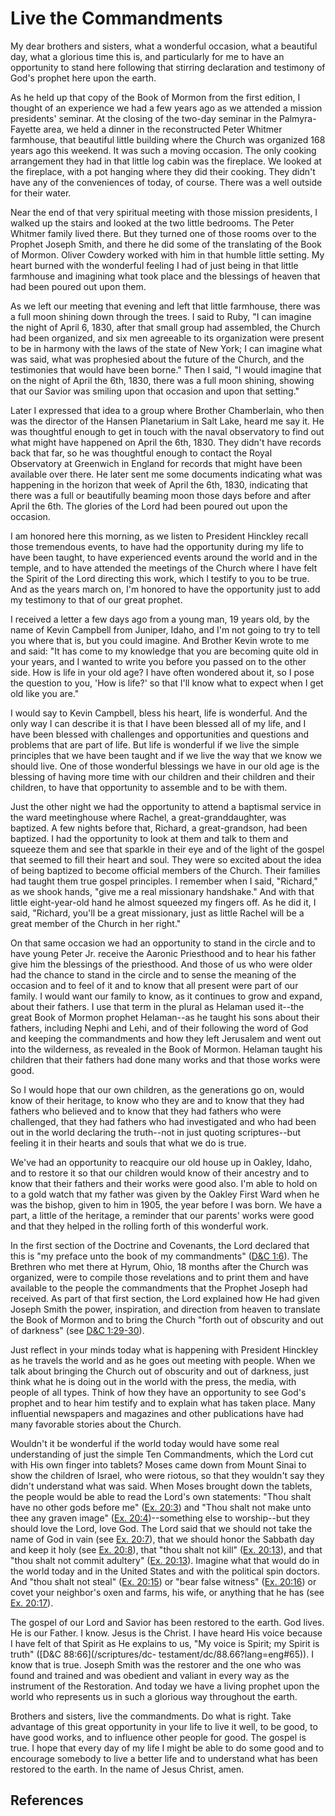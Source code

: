# Live the Commandments

My dear brothers and sisters, what a wonderful occasion, what a beautiful day,
what a glorious time this is, and particularly for me to have an opportunity
to stand here following that stirring declaration and testimony of God's
prophet here upon the earth.

As he held up that copy of the Book of Mormon from the first edition, I
thought of an experience we had a few years ago as we attended a mission
presidents' seminar. At the closing of the two-day seminar in the Palmyra-
Fayette area, we held a dinner in the reconstructed Peter Whitmer farmhouse,
that beautiful little building where the Church was organized 168 years ago
this weekend. It was such a moving occasion. The only cooking arrangement they
had in that little log cabin was the fireplace. We looked at the fireplace,
with a pot hanging where they did their cooking. They didn't have any of the
conveniences of today, of course. There was a well outside for their water.

Near the end of that very spiritual meeting with those mission presidents, I
walked up the stairs and looked at the two little bedrooms. The Peter Whitmer
family lived there. But they turned one of those rooms over to the Prophet
Joseph Smith, and there he did some of the translating of the Book of Mormon.
Oliver Cowdery worked with him in that humble little setting. My heart burned
with the wonderful feeling I had of just being in that little farmhouse and
imagining what took place and the blessings of heaven that had been poured out
upon them.

As we left our meeting that evening and left that little farmhouse, there was
a full moon shining down through the trees. I said to Ruby, "I can imagine the
night of April 6, 1830, after that small group had assembled, the Church had
been organized, and six men agreeable to its organization were present to be
in harmony with the laws of the state of New York; I can imagine what was
said, what was prophesied about the future of the Church, and the testimonies
that would have been borne." Then I said, "I would imagine that on the night
of April the 6th, 1830, there was a full moon shining, showing that our Savior
was smiling upon that occasion and upon that setting."

Later I expressed that idea to a group where Brother Chamberlain, who then was
the director of the Hansen Planetarium in Salt Lake, heard me say it. He was
thoughtful enough to get in touch with the naval observatory to find out what
might have happened on April the 6th, 1830. They didn't have records back that
far, so he was thoughtful enough to contact the Royal Observatory at Greenwich
in England for records that might have been available over there. He later
sent me some documents indicating what was happening in the horizon that week
of April the 6th, 1830, indicating that there was a full or beautifully
beaming moon those days before and after April the 6th. The glories of the
Lord had been poured out upon the occasion.

I am honored here this morning, as we listen to President Hinckley recall
those tremendous events, to have had the opportunity during my life to have
been taught, to have experienced events around the world and in the temple,
and to have attended the meetings of the Church where I have felt the Spirit
of the Lord directing this work, which I testify to you to be true. And as the
years march on, I'm honored to have the opportunity just to add my testimony
to that of our great prophet.

I received a letter a few days ago from a young man, 19 years old, by the name
of Kevin Campbell from Juniper, Idaho, and I'm not going to try to tell you
where that is, but you could imagine. And Brother Kevin wrote to me and said:
"It has come to my knowledge that you are becoming quite old in your years,
and I wanted to write you before you passed on to the other side. How is life
in your old age? I have often wondered about it, so I pose the question to
you, 'How is life?' so that I'll know what to expect when I get old like you
are."

I would say to Kevin Campbell, bless his heart, life is wonderful. And the
only way I can describe it is that I have been blessed all of my life, and I
have been blessed with challenges and opportunities and questions and problems
that are part of life. But life is wonderful if we live the simple principles
that we have been taught and if we live the way that we know we should live.
One of those wonderful blessings we have in our old age is the blessing of
having more time with our children and their children and their children, to
have that opportunity to assemble and to be with them.

Just the other night we had the opportunity to attend a baptismal service in
the ward meetinghouse where Rachel, a great-granddaughter, was baptized. A few
nights before that, Richard, a great-grandson, had been baptized. I had the
opportunity to look at them and talk to them and squeeze them and see that
sparkle in their eye and of the light of the gospel that seemed to fill their
heart and soul. They were so excited about the idea of being baptized to
become official members of the Church. Their families had taught them true
gospel principles. I remember when I said, "Richard," as we shook hands, "give
me a real missionary handshake." And with that little eight-year-old hand he
almost squeezed my fingers off. As he did it, I said, "Richard, you'll be a
great missionary, just as little Rachel will be a great member of the Church
in her right."

On that same occasion we had an opportunity to stand in the circle and to have
young Peter Jr. receive the Aaronic Priesthood and to hear his father give him
the blessings of the priesthood. And those of us who were older had the chance
to stand in the circle and to sense the meaning of the occasion and to feel of
it and to know that all present were part of our family. I would want our
family to know, as it continues to grow and expand, about their fathers. I use
that term in the plural as Helaman used it--the great Book of Mormon prophet
Helaman--as he taught his sons about their fathers, including Nephi and Lehi,
and of their following the word of God and keeping the commandments and how
they left Jerusalem and went out into the wilderness, as revealed in the Book
of Mormon. Helaman taught his children that their fathers had done many works
and that those works were good.

So I would hope that our own children, as the generations go on, would know of
their heritage, to know who they are and to know that they had fathers who
believed and to know that they had fathers who were challenged, that they had
fathers who had investigated and who had been out in the world declaring the
truth--not in just quoting scriptures--but feeling it in their hearts and
souls that what we do is true.

We've had an opportunity to reacquire our old house up in Oakley, Idaho, and
to restore it so that our children would know of their ancestry and to know
that their fathers and their works were good also. I'm able to hold on to a
gold watch that my father was given by the Oakley First Ward when he was the
bishop, given to him in 1905, the year before I was born. We have a part, a
little of the heritage, a reminder that our parents' works were good and that
they helped in the rolling forth of this wonderful work.

In the first section of the Doctrine and Covenants, the Lord declared that
this is "my preface unto the book of my commandments" ([D&amp;C
1:6](/scriptures/dc-testament/dc/1.6?lang=eng#5)). The Brethren who met there
at Hyrum, Ohio, 18 months after the Church was organized, were to compile
those revelations and to print them and have available to the people the
commandments that the Prophet Joseph had received. As part of that first
section, the Lord explained how He had given Joseph Smith the power,
inspiration, and direction from heaven to translate the Book of Mormon and to
bring the Church "forth out of obscurity and out of darkness" (see [D&amp;C
1:29-30](/scriptures/dc-testament/dc/1.29-30?lang=eng#28)).

Just reflect in your minds today what is happening with President Hinckley as
he travels the world and as he goes out meeting with people. When we talk
about bringing the Church out of obscurity and out of darkness, just think
what he is doing out in the world with the press, the media, with people of
all types. Think of how they have an opportunity to see God's prophet and to
hear him testify and to explain what has taken place. Many influential
newspapers and magazines and other publications have had many favorable
stories about the Church.

Wouldn't it be wonderful if the world today would have some real understanding
of just the simple Ten Commandments, which the Lord cut with His own finger
into tablets? Moses came down from Mount Sinai to show the children of Israel,
who were riotous, so that they wouldn't say they didn't understand what was
said. When Moses brought down the tablets, the people would be able to read
the Lord's own statements: "Thou shalt have no other gods before me" ([Ex.
20:3](/scriptures/ot/ex/20.3?lang=eng#2)) and "Thou shalt not make unto thee
any graven image" ([Ex. 20:4](/scriptures/ot/ex/20.4?lang=eng#3))--something
else to worship--but they should love the Lord, love God. The Lord said that
we should not take the name of God in vain (see [Ex.
20:7](/scriptures/ot/ex/20.7?lang=eng#6)), that we should honor the Sabbath
day and keep it holy (see [Ex. 20:8](/scriptures/ot/ex/20.8?lang=eng#7)), that
"thou shalt not kill" ([Ex. 20:13](/scriptures/ot/ex/20.13?lang=eng#12)), and
that "thou shalt not commit adultery" ([Ex.
20:13](/scriptures/ot/ex/20.13?lang=eng#12)). Imagine what that would do in
the world today and in the United States and with the political spin doctors.
And "thou shalt not steal" ([Ex. 20:15](/scriptures/ot/ex/20.15?lang=eng#14))
or "bear false witness" ([Ex. 20:16](/scriptures/ot/ex/20.16?lang=eng#15)) or
covet your neighbor's oxen and farms, his wife, or anything that he has (see
[Ex. 20:17](/scriptures/ot/ex/20.17?lang=eng#16)).

The gospel of our Lord and Savior has been restored to the earth. God lives.
He is our Father. I know. Jesus is the Christ. I have heard His voice because
I have felt of that Spirit as He explains to us, "My voice is Spirit; my
Spirit is truth" ([D&amp;C 88:66](/scriptures/dc-
testament/dc/88.66?lang=eng#65)). I know that is true. Joseph Smith was the
restorer and the one who was found and trained and was obedient and valiant in
every way as the instrument of the Restoration. And today we have a living
prophet upon the world who represents us in such a glorious way throughout the
earth.

Brothers and sisters, live the commandments. Do what is right. Take advantage
of this great opportunity in your life to live it well, to be good, to have
good works, and to influence other people for good. The gospel is true. I hope
that every day of my life I might be able to do some good and to encourage
somebody to live a better life and to understand what has been restored to the
earth. In the name of Jesus Christ, amen.

## References

